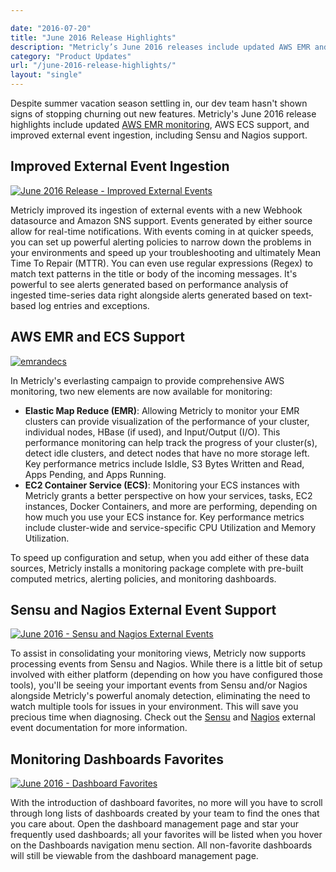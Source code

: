 ```yaml
---

date: "2016-07-20"
title: "June 2016 Release Highlights"
description: "Metricly’s June 2016 releases include updated AWS EMR and AWS ECS monitoring and improved external event ingestion, including Sensu and Nagios support."
category: "Product Updates"
url: "/june-2016-release-highlights/"
layout: "single"
---
```



Despite summer vacation season settling in, our dev team hasn't shown signs of stopping churning out new features. Metricly's June 2016 release highlights include updated [AWS EMR monitoring](https://www.metricly.com/aws-emr-monitoring), AWS ECS support, and improved external event ingestion, including Sensu and Nagios support.

Improved External Event Ingestion
---------------------------------

[![June 2016 Release - Improved External Events](https://www.metricly.com/wp-content/uploads/2016/07/improved-ext-event-ingest-1024x821.png)](https://www.metricly.com/wp-content/uploads/2016/07/improved-ext-event-ingest.png)

Metricly improved its ingestion of external events with a new Webhook datasource and Amazon SNS support. Events generated by either source allow for real-time notifications. With events coming in at quicker speeds, you can set up powerful alerting policies to narrow down the problems in your environments and speed up your troubleshooting and ultimately Mean Time To Repair (MTTR). You can even use regular expressions (Regex) to match text patterns in the title or body of the incoming messages. It's powerful to see alerts generated based on performance analysis of ingested time-series data right alongside alerts generated based on text-based log entries and exceptions.

AWS EMR and ECS Support
-----------------------

[![emrandecs](https://www.metricly.com/wp-content/uploads/2016/07/emrandecs.png)](https://www.metricly.com/wp-content/uploads/2016/07/emrandecs.png)

In Metricly's everlasting campaign to provide comprehensive AWS monitoring, two new elements are now available for monitoring:

-   **Elastic Map Reduce (EMR)**: Allowing Metricly to monitor your EMR clusters can provide visualization of the performance of your cluster, individual nodes, HBase (if used), and Input/Output (I/O). This performance monitoring can help track the progress of your cluster(s), detect idle clusters, and detect nodes that have no more storage left. Key performance metrics include IsIdle, S3 Bytes Written and Read, Apps Pending, and Apps Running.
-   **EC2 Container Service (ECS)**: Monitoring your ECS instances with Metricly grants a better perspective on how your services, tasks, EC2 instances, Docker Containers, and more are performing, depending on how much you use your ECS instance for. Key performance metrics include cluster-wide and service-specific CPU Utilization and Memory Utilization.

To speed up configuration and setup, when you add either of these data sources, Metricly installs a monitoring package complete with pre-built computed metrics, alerting policies, and monitoring dashboards.

Sensu and Nagios External Event Support
---------------------------------------

[![June 2016 - Sensu and Nagios External Events](https://www.metricly.com/wp-content/uploads/2016/07/sensu-nagios-1024x576.png)](https://www.metricly.com/wp-content/uploads/2016/07/sensu-nagios.png)

To assist in consolidating your monitoring views, Metricly now supports processing events from Sensu and Nagios. While there is a little bit of setup involved with either platform (depending on how you have configured those tools), you'll be seeing your important events from Sensu and/or Nagios alongside Metricly's powerful anomaly detection, eliminating the need to watch multiple tools for issues in your environment. This will save you precious time when diagnosing. Check out the [Sensu](https://help.netuitive.com/Content/Events/sensu.htm) and [Nagios](https://help.netuitive.com/Content/Events/nagios.htm) external event documentation for more information.

Monitoring Dashboards Favorites
-------------------------------

[![June 2016 - Dashboard Favorites](https://www.metricly.com/wp-content/uploads/2016/07/dashboard-fav-1024x576.png)](https://www.metricly.com/wp-content/uploads/2016/07/dashboard-fav.png)

With the introduction of dashboard favorites, no more will you have to scroll through long lists of dashboards created by your team to find the ones that you care about. Open the dashboard management page and star your frequently used dashboards; all your favorites will be listed when you hover on the Dashboards navigation menu section. All non-favorite dashboards will still be viewable from the dashboard management page.
